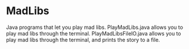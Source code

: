 # MadLibs
Java programs that let you play mad libs.
PlayMadLibs.java allows you to play mad libs through the terminal.
PlayMadLibsFileIO.java allows you to play mad libs through the terminal, and prints the story to a file.
